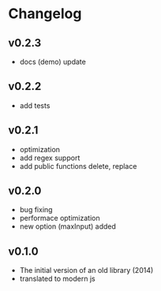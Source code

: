 # Changelog

## v0.2.3
- docs (demo) update

## v0.2.2
- add tests

## v0.2.1
- optimization
- add regex support
- add public functions delete, replace

## v0.2.0
- bug fixing
- performace optimization
- new option (maxInput) added

## v0.1.0
- The initial version of an old library (2014)
- translated to modern js
